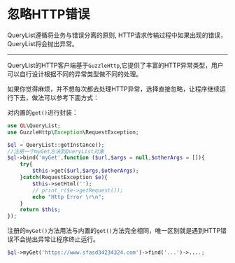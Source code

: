 # 忽略HTTP错误

QueryList遵循将业务与错误分离的原则, HTTP请求传输过程中如果出现的错误，QueryList将会抛出异常。

---

QueryList的HTTP客户端基于`GuzzleHttp`,它提供了丰富的HTTP异常类型，用户可以自行设计根据不同的异常类型做不同的处理。

如果你觉得麻烦，并不想每次都去处理HTTP异常，选择直接忽略，让程序继续运行下去，做法可以参考下面方式：

对内置的`get()`进行封装：

```php
use QL\QueryList;
use GuzzleHttp\Exception\RequestException;

$ql = QueryList::getInstance();
//注册一个myGet方法到QueryList对象
$ql->bind('myGet',function ($url,$args = null,$otherArgs = []){
    try{
        $this->get($url,$args,$otherArgs);
    }catch(RequestException $e){
        $this->setHtml('');
        // print_r($e->getRequest());
        echo "Http Error \r\n";
    }
    return $this;
});
```

注册的`myGet()`方法用法与内置的`get()`方法完全相同，唯一区别就是遇到HTTP错误不会抛出异常让程序终止运行。

```php
$ql->myGet('https://www.sfasd34234324.com')->find('...')->....;
```